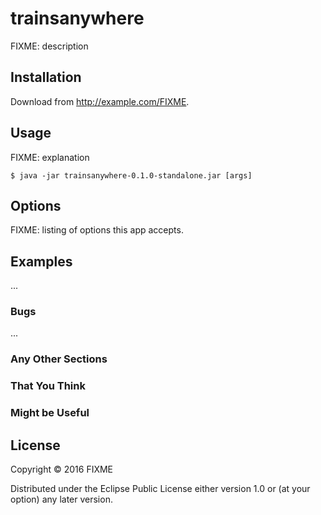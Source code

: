 # trainsanywhere

FIXME: description

## Installation

Download from http://example.com/FIXME.

## Usage

FIXME: explanation

    $ java -jar trainsanywhere-0.1.0-standalone.jar [args]

## Options

FIXME: listing of options this app accepts.

## Examples

...

### Bugs

...

### Any Other Sections
### That You Think
### Might be Useful

## License

Copyright © 2016 FIXME

Distributed under the Eclipse Public License either version 1.0 or (at
your option) any later version.

